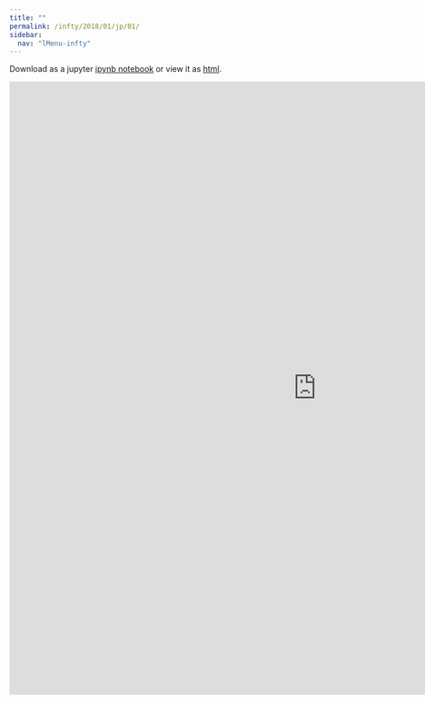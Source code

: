 ```yaml
---
title: ""
permalink: /infty/2018/01/jp/01/
sidebar:
  nav: "lMenu-infty"
---
```


Download as a jupyter [ipynb notebook](https://lamastex.github.io/scalable-data-science/infty/2018/01/jp/01.ipynb) or view it as [html](https://lamastex.github.io/scalable-data-science/infty/2018/01/jp/01.html).

<iframe src="https://lamastex.github.io/scalable-data-science/infty/2018/01/jp/01.html" width="1080" height="1080" frameborder="0"></iframe>

